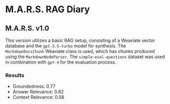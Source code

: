 # M.A.R.S. RAG Diary

## M.A.R.S. v1.0

This version utilizes a basic RAG setup, consisting of a Weaviate vector database and the `gpt-3.5-turbo` model for synthesis.
The `MarkdownDocsChunk` Weaviate class is used, which has chunks produced using the `MarkdownNodeParser`.
The `simple-eval-questions` dataset was used in combination with `gpt-4` for the evaluation process.

### Results

- Groundedness: 0.77
- Answer Relevance: 0.82
- Context Relevance: 0.58

